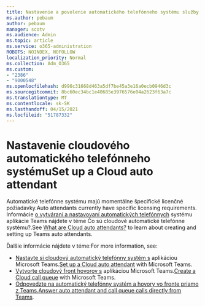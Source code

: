 ```yaml
---
title: Nastavenie a povolenie automatického telefónneho systému služby Teams
ms.author: pebaum
author: pebaum
manager: scotv
ms.audience: Admin
ms.topic: article
ms.service: o365-administration
ROBOTS: NOINDEX, NOFOLLOW
localization_priority: Normal
ms.collection: Adm_O365
ms.custom:
- "2386"
- "9000548"
ms.openlocfilehash: d996c31668d463a5df7be45a3e16a0ecb0946d3c
ms.sourcegitcommit: 8bc60ec34bc1e40685e3976576e04a2623f63a7c
ms.translationtype: MT
ms.contentlocale: sk-SK
ms.lasthandoff: 04/15/2021
ms.locfileid: "51787332"
---
```

# <a name="set-up-a-cloud-auto-attendant"></a><span data-ttu-id="15159-102">Nastavenie cloudového automatického telefónneho systému</span><span class="sxs-lookup"><span data-stu-id="15159-102">Set up a Cloud auto attendant</span></span>

<span data-ttu-id="15159-103">Automatické telefónne systému majú momentálne špecifické licenčné požiadavky.</span><span class="sxs-lookup"><span data-stu-id="15159-103">Auto attendants currently have specific licensing requirements.</span></span> <span data-ttu-id="15159-104">Informácie [o vytváraní a nastavovaní automatických telefónnych](https://docs.microsoft.com/microsoftteams/what-are-phone-system-auto-attendants) systému aplikácie Teams nájdete v téme Čo sú cloudové automatické telefónne systému?.</span><span class="sxs-lookup"><span data-stu-id="15159-104">See [What are Cloud auto attendants?](https://docs.microsoft.com/microsoftteams/what-are-phone-system-auto-attendants) to learn about creating and setting up Teams auto attendants.</span></span> 

<span data-ttu-id="15159-105">Ďalšie informácie nájdete v téme:</span><span class="sxs-lookup"><span data-stu-id="15159-105">For more information, see:</span></span>

- <span data-ttu-id="15159-106">[Nastavte si cloudový automatický telefónny systém s](https://docs.microsoft.com/microsoftteams/create-a-phone-system-auto-attendant) aplikáciou Microsoft Teams.</span><span class="sxs-lookup"><span data-stu-id="15159-106">[Set up a Cloud auto attendant](https://docs.microsoft.com/microsoftteams/create-a-phone-system-auto-attendant) with Microsoft Teams.</span></span> 
- <span data-ttu-id="15159-107">[Vytvorte cloudový front hovorov s](https://docs.microsoft.com/microsoftteams/create-a-phone-system-call-queue) aplikáciou Microsoft Teams.</span><span class="sxs-lookup"><span data-stu-id="15159-107">[Create a Cloud call queue](https://docs.microsoft.com/microsoftteams/create-a-phone-system-call-queue) with Microsoft Teams.</span></span> 
- <span data-ttu-id="15159-108">[Odpovedzte na automatický telefónny systém a hovory vo fronte priamo z Teams.](https://docs.microsoft.com/microsoftteams/answer-auto-attendant-and-call-queue-calls)</span><span class="sxs-lookup"><span data-stu-id="15159-108">[Answer auto attendant and call queue calls directly from Teams](https://docs.microsoft.com/microsoftteams/answer-auto-attendant-and-call-queue-calls).</span></span> 